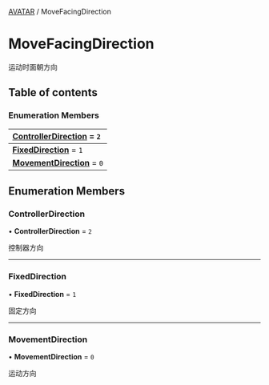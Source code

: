 [AVATAR](../groups/Core.AVATAR.md) / MoveFacingDirection

# MoveFacingDirection <Badge type="tip" text="Enumeration" /> <Score text="MoveFacingDirection" />

<p class="content-big">

运动时面朝方向

</p>

## Table of contents

### Enumeration Members <Score text="Enumeration" /> 
| **[ControllerDirection](mw.MoveFacingDirection.md#controllerdirection)** = ``2``  |
| :----- |
| **[FixedDirection](mw.MoveFacingDirection.md#fixeddirection)** = ``1`` |
| **[MovementDirection](mw.MoveFacingDirection.md#movementdirection)** = ``0`` |

## Enumeration Members

### ControllerDirection <Score text="ControllerDirection" /> 

• **ControllerDirection** = ``2``

控制器方向

___

### FixedDirection <Score text="FixedDirection" /> 

• **FixedDirection** = ``1``

固定方向

___

### MovementDirection <Score text="MovementDirection" /> 

• **MovementDirection** = ``0``

运动方向
